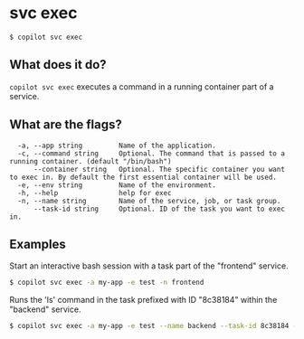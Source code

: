 # svc exec
```
$ copilot svc exec
```

## What does it do?
`copilot svc exec` executes a command in a running container part of a service.

## What are the flags?
```
  -a, --app string         Name of the application.
  -c, --command string     Optional. The command that is passed to a running container. (default "/bin/bash")
      --container string   Optional. The specific container you want to exec in. By default the first essential container will be used.
  -e, --env string         Name of the environment.
  -h, --help               help for exec
  -n, --name string        Name of the service, job, or task group.
      --task-id string     Optional. ID of the task you want to exec in.
```

## Examples

Start an interactive bash session with a task part of the "frontend" service.

```bash
$ copilot svc exec -a my-app -e test -n frontend
```

Runs the 'ls' command in the task prefixed with ID "8c38184" within the "backend" service.

```bash
$ copilot svc exec -a my-app -e test --name backend --task-id 8c38184 --command "ls"
```
